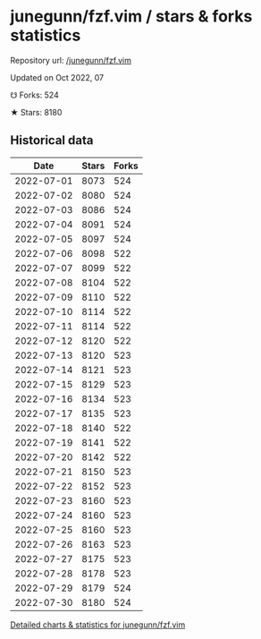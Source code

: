 # junegunn/fzf.vim / stars & forks statistics

Repository url: [/junegunn/fzf.vim](https://github.com/junegunn/fzf.vim)

Updated on Oct 2022, 07

☋ Forks: 524

★ Stars: 8180

## Historical data
| Date | Stars | Forks |
|------|-------|-------|
| 2022-07-01 | 8073 | 524 | 
| 2022-07-02 | 8080 | 524 | 
| 2022-07-03 | 8086 | 524 | 
| 2022-07-04 | 8091 | 524 | 
| 2022-07-05 | 8097 | 524 | 
| 2022-07-06 | 8098 | 522 | 
| 2022-07-07 | 8099 | 522 | 
| 2022-07-08 | 8104 | 522 | 
| 2022-07-09 | 8110 | 522 | 
| 2022-07-10 | 8114 | 522 | 
| 2022-07-11 | 8114 | 522 | 
| 2022-07-12 | 8120 | 522 | 
| 2022-07-13 | 8120 | 523 | 
| 2022-07-14 | 8121 | 523 | 
| 2022-07-15 | 8129 | 523 | 
| 2022-07-16 | 8134 | 523 | 
| 2022-07-17 | 8135 | 523 | 
| 2022-07-18 | 8140 | 522 | 
| 2022-07-19 | 8141 | 522 | 
| 2022-07-20 | 8142 | 522 | 
| 2022-07-21 | 8150 | 523 | 
| 2022-07-22 | 8152 | 523 | 
| 2022-07-23 | 8160 | 523 | 
| 2022-07-24 | 8160 | 523 | 
| 2022-07-25 | 8160 | 523 | 
| 2022-07-26 | 8163 | 523 | 
| 2022-07-27 | 8175 | 523 | 
| 2022-07-28 | 8178 | 523 | 
| 2022-07-29 | 8179 | 524 | 
| 2022-07-30 | 8180 | 524 | 


[Detailed charts & statistics for junegunn/fzf.vim](https://reviewgithub.com/rep/junegunn/fzf.vim)

